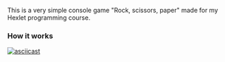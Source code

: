 This is a very simple console game "Rock, scissors, paper" made for my Hexlet programming course.

### How it works
[![asciicast](https://asciinema.org/a/N23oJ8dZTJHgMUcMSbAqRizFb.svg)](https://asciinema.org/a/N23oJ8dZTJHgMUcMSbAqRizFb)
